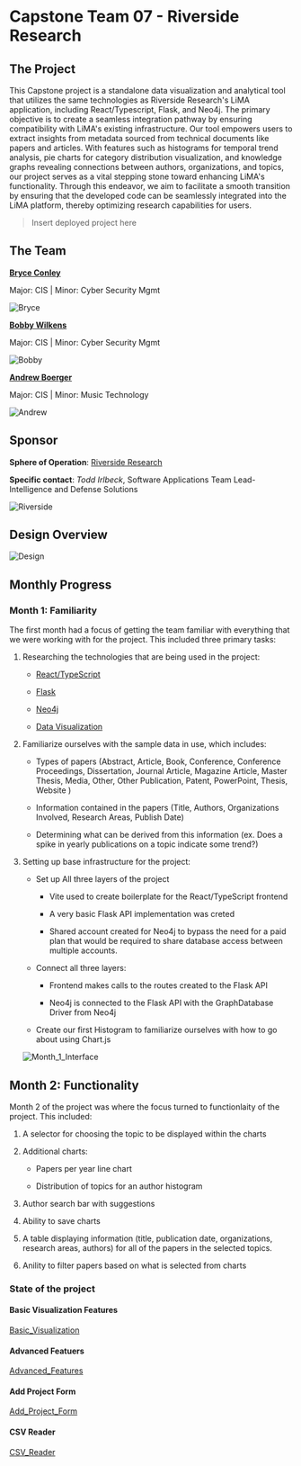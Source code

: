 # Capstone Team 07 - Riverside Research

## The Project

This Capstone project is a standalone data visualization and analytical tool that utilizes the same technologies as Riverside Research's LiMA application, including React/Typescript, Flask, and Neo4j. The primary objective is to create a seamless integration pathway by ensuring compatibility with LiMA's existing infrastructure. Our tool empowers users to extract insights from metadata sourced from technical documents like papers and articles. With features such as histograms for temporal trend analysis, pie charts for category distribution visualization, and knowledge graphs revealing connections between authors, organizations, and topics, our project serves as a vital stepping stone toward enhancing LiMA's functionality. Through this endeavor, we aim to facilitate a smooth transition by ensuring that the developed code can be seamlessly integrated into the LiMA platform, thereby optimizing research capabilities for users.

> Insert deployed project here 

## The Team

**[Bryce Conley](mailto:conleyb2@udayton.edu)**

Major: CIS  |  Minor: Cyber Security Mgmt

![Bryce](./images/bryce.png)

**[Bobby Wilkens](mailto:wilkensb1@udayton.edu)**

Major: CIS  |  Minor: Cyber Security Mgmt

![Bobby](./images/bobby.png)

**[Andrew Boerger](mailto:boergera2@udayton.edu)**

Major: CIS  |  Minor: Music Technology

![Andrew](./images/andrew.png)

## Sponsor

**Sphere of Operation**: [Riverside Research](https://www.riversideresearch.org/)

**Specific contact**: *Todd Irlbeck*, Software Applications Team Lead- Intelligence and Defense Solutions


![Riverside](./images/riverside.png)

## Design Overview

![Design](./images/designOverview.png)

## Monthly Progress

### Month 1: Familiarity

The first month had a focus of getting the team familiar with everything that we were working with for the project. This included three primary tasks:

1) Researching the technologies that are being used in the project:

    - [React/TypeScript](https://docs.google.com/document/d/1QRyA2zaTRjBmIsNzNtPSbNQ13_3oczqZeWKlv2cT9ms/edit)

    - [Flask](https://docs.google.com/document/d/19aO4xIXEr8QtiqUwTCRhQJlue-r1oEKEpeQCgSrn0Lc/edit)

    - [Neo4j]()

    - [Data Visualization](https://docs.google.com/document/d/1WznjjzQvBE7lzuG4anxtJWIw8QdM1KXSFs72ObEOHJw/edit)

2) Familiarize ourselves with the sample data in use, which includes:

    - Types of papers (Abstract, Article, Book, Conference, Conference Proceedings, Dissertation, Journal Article, Magazine Article, Master Thesis, Media, Other, Other Publication, Patent, PowerPoint, Thesis, Website )

    - Information contained in the papers (Title, Authors, Organizations Involved, Research Areas, Publish Date)

    - Determining what can be derived from this information (ex. Does a spike in yearly publications on a topic indicate some trend?)

3) Setting up base infrastructure for the project:

    - Set up All three layers of the project

        - Vite used to create boilerplate for the React/TypeScript frontend

        - A very basic Flask API implementation was creted

        - Shared account created for Neo4j to bypass the need for a paid plan that would be required to share database access between multiple accounts.

    - Connect all three layers:

        - Frontend makes calls to the routes created to the Flask API

        - Neo4j is connected to the Flask API with the GraphDatabase Driver from Neo4j

    - Create our first Histogram to familiarize ourselves with how to go about using Chart.js
    
    ![Month_1_Interface](./images/Month1Interface.png)

## Month 2: Functionality

Month 2 of the project was where the focus turned to functionlaity of the project. This included:

1) A selector for choosing the topic to be displayed within the charts

2) Additional charts:

    - Papers per year line chart

    - Distribution of topics for an author histogram

3) Author search bar with suggestions

4) Ability to save charts

5) A table displaying information (title, publication date, organizations, research areas, authors) for all of the papers in the selected topics.

6) Anility to filter papers based on what is selected from charts

### State of the project
#### Basic Visualization Features
[Basic_Visualization](./videos/Demo%201.mkv)
#### Advanced Featuers
[Advanced_Features](./videos/Demo%202.mkv)
#### Add Project Form
[Add_Project_Form](./videos/Demo%203.mkv)
#### CSV  Reader
[CSV_Reader](./videos/Demo%204.mp4)